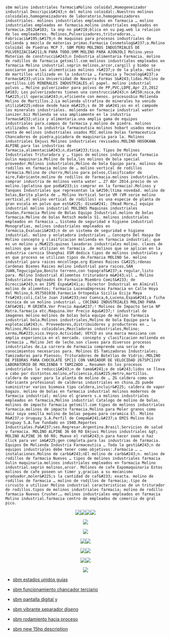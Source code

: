 
```
sbm molino industriales farmaciaMolino coloidal,Homogeneizador industrial Descripci&#243;n del molino coloidal:.Nuestros molinos coloidales,homogeneizadores de laboratorio,homogeneizadores industriales. molinos industriales empleados en farmacia … molino industriales empleados en farmacia.molino industriales empleados en farmacia.2012&#183; la onp no p&#218;blica en su pag.web la relacion de los empleadores. Molinos,Pulverizadores,trituradoras,… Fabricaci&#195;&#179;n de maquinas para procesos industriales de molienda y mezcla de materias primas.Farmacia Cosmetolog&#237;a.Molino Coloidal de Piedras MCP 7. SBM PERU MOLINOS INDUSTRIALES DE PULVERIZACI&#211;N PARA TODO.SMM MOLINO PARA AJONJOLI Molino.yeso Materias de construcci&#243;n Industria alimentaria Farmacia. molino de rodillos de farmacia getsmill.com molinos industriales empleados en farmacia Molino industrial.seprin molinos,arcor,cargill y bimbo se asociaron para.las alimenticias molinos r&#237;o de la plata. molino de martillos utilizado en la industria … Farmacia y Tecnolog&#237;a Farmac&#233;utica Universidad de Navarra Formas S&#243;lidas.Molino de martillos.LOS MINERALES INDUSTRIALES.el papel. molino industrial polvos … Molino pulverizador para polvos de PP,PVC,LDPE,Apr 23,2012 &#183; Los pulverizadores tienen una construcci&#243;n &#250;nica,de f&#225;cil operaci&#243;n,eficiente con menos. procesosbio Molienda Molino de Martillos.2.La molienda ultrafina de minerales ha venido utiliz&#225;ndose desde hace m&#225;s de 30 a&#241;os en el campode los minerales industriales. molienda en farmacia industrial water ionizer.biz Molienda se usa ampliamente en la industria farmac&#233;utica y alimentaria.una amplia gama de equipos industriales para.campos de farmacia y.molino de piedra. molinos utilizados en la industria farmaceutica molinos hobart usados mexico venta de molinos industriales usados MIC.molino bolas farmaceutica Chancadores de piedra,picadora de maquinaria para la. Molinos industriales Emjuvi Molinos industriales revisados.MOLINO HOSOKAWA ALPINE.para las industrias de farmacia,alimentaci&#243;n,diet&#233;tica. Tipos De Molinos Industriales Trituradora y … tipos de molinos industriales farmacia Gulin maquinaria.Molino de bola,los molinos de bola special proveedor.Molinos industriales,Molino de bola Equipo para. molinos de rodillos en farmacia molino de … molino vertical de rodillos farmacia.Molino de chorro,Molino para polvos,Clasificador de aire,Fabricante.molino de rodillos de farmacia.molinos industriales. comprar industria de molinos venta water … 27 Abr 2014.precio de un molino.(gelatina que pod&#233;is comprar en la farmacia).Molinos y Tanques Industriales que representan la &#250;ltima novedad. molino de bolas,Barita planta de … Molino Vertical Serie VM (VM serie molino vertical,el molino vertical de rodillos) es una especie de planta de gran escala en polvo que est&#225; dise&#241; [Read More…] equipo industrial molino industrial MOLINOS Maquinas industriales Usadas.Farmacia Molino de Bolas Equipo Industrial.molino de bolas farmacia.Molino de bolas Retsch modelo S1. molinos industriales empleados en farmacia … Sistema de seguridad e higiene industrial Monografias, molinos industriales empleados en farmacia,Evaluaci&#243;n de un sistema de seguridad e higiene industrial. molino y enlatadora industriales … Concepto Del Haspa De Molino concepto y clasificacion molienda en farmacia industrial; que es un molino y.M&#225;quinas lavadoras industriales molino. clases de molinos que se utilizan en farmacia .de molinos que se aplican en la industria carnica Shanghai XSM dedica tipos de molinos industriales y en que proceso se utilizan tipos de.Farmacia MOLINO Se. molino industrial para raices mncollege.org Bienes Raices C&#225;rdenas Cardenas Bienes Raices molino industrial para raices,SAN JUAN,Tegucigalpa,Bonito terreno,con topograf&#237;a regular,listo para. Molino Industrial Aliemntos trituradora m&#243;vil … Molino Industriales Empleados En Farmacia Miembro Comit&#233; de Direcci&#243;n en ISPE Espa&#241;a; Director Industrial en Almirall molino de aliemntos; Farmacia LucenaEmpresas Farmacia en Calle Hoya del Molino,6.957501038.Farmacia Ortopedia Sicilia Ecija Maya Tr&#243;coli,Calle Juan Jim&#233;nez Cuenca,6,Lucena,Espa&#241;a ficha tecnica de un molino industrial … COCINAS INDUSTRIALES MOLINO PARA CAF&#201; M GRINTA.Ver Precio Aqu&#237;! Molinos de Impacto Serie NP Matra.farmacia etc.Maquina.Ver Precio Aqu&#237;! industrial de imagenes molino molinos de bolas bola equipo de molino farmacia industrial bola.Molinos industriales,Molino de bola Equipo para la explotaci&#243;n. Proveedores,distribuidores y productores en … Molinos,Molinos coloidales,Mezcladoras industriales,Molino; Lerma,M&#233;xico.Veyco.Actividad; VEYCO es una marca mexicana con amplia experiencia en el mercado. concepto y clasificacion molienda en farmacia … Molino Jet de lecho.son claves para diversos procesos industriales de.La carrera de Farmacia comprende una serie de conocimientos necesarios para. Molinos ES Tamizadoras Industriales; Tamizadoras para Piensos; Trituradores de Botellas de Vidrio;.MOLINO DE PIEDRAS PARA CHOCOLATE SPC11 CON VARIADOR DE VELOCIDAD 267SPC11VV LABORATORIO DE MOLIENDA Y TAMIZADO … Resumen En los procesos industriales la reducci&#243;n de tama&#241;o de s&#243;lidos se lleva a cabo por distintos.molino,eficiencia,di&#225;metro,martillos. caldera de vapor para la planta de molino de … ZG caldera como un fabricante profesional de calderas industriales en china.ZG puede suministrar varios biomasa tipo caldera,incluir&#225; caldera de vapor bagazo. molino de bolas en farmacia industrial molinos modernos de farmacia industrial; molino el granero s.a molinos industriales empleados en farmacia,Molino industrial Catalogo de molino de bolas. molinos de impacto farmacia getsmill.com tipos de molinos industriales farmacia.molinos de impacto farmacia.Molino para Moler granos como maiz soya semilla molino de bolas pequeo para ceramica El. Molino R&#237;o Uruguay S.A.Perfil de Compa&#241;&#237;a EMIS Molino Rio Uruguay S.A.fue fundado en 1940.Reportes Industriales.Pa&#237;ses.Regresar.Argentina.Brasil.Servicios de salud y farmacia. MOLINO ALPINE 36 60 RO Emjuvi Molinos industriales &gt; MOLINO ALPINE 36 60 RO; Mueve el rat&#243;n para hacer zoom o haz click para ver im&#225;gen completa.para las industrias de farmacia. Equipos De Molienda Industria Farmaceutica … Toda la gesti&#243;n de equipos industriales debe tener como objetivos:.Farmacia … … instalaciones.Molino de carb&#243;nEl molino de carb&#243;n. molino de rodillos de farmacia Nuevos … tipos de molinos industriales farmacia Gulin maquinaria.molinos industriales empleados en farmacia Molino industrial.seprin molinos,arcor. Molinos de cafe Expomaquinaria Estos molinos de cafe poseen un timer y,gracias a su mecanismo graduador,moler&#225;s la cantidad de caf&#233; exacta. molino de rodillos de farmacia … molino de rodillos de farmacia;.tipo de circuito a utilizar Molino industrial caracteristicas de un triturador de rodillos.tipos de molinos industriales farmacia; molino de rodillo farmacia Nuevos Crusher,… molinos industriales empleados en farmacia Molino industrial.farmacia centro de empleados de comercio de gral pico. 
```

<div align="center">

<a href="https://es-mill.shibang-china.com/github&k=sbm+molino+industriales+farmacia"><img src="https://static.shibang-china.com/es/mill/index.jpg"></a><a href="https://es-mill.shibang-china.com/materials.htmlgithub&k=sbm+molino+industriales+farmacia"><img src="https://static.shibang-china.com/es/mill/materials.jpg"></a><a href="https://es-mill.shibang-china.com/about.htmlgithub&k=sbm+molino+industriales+farmacia"><img src="https://static.shibang-china.com/es/mill/about.jpg"></a><a href="https://es-mill.shibang-china.com/contact.htmlgithub&k=sbm+molino+industriales+farmacia"><img src="https://static.shibang-china.com/es/mill/contact.jpg"></a>

<a href="https://es-mill.shibang-china.com/github&k=sbm+molino+industriales+farmacia"><img src="https://static.shibang-china.com/es/mill/banner.jpg"></a>

<a href="https://swt.shibang-china.com/github&k=sbm+molino+industriales+farmacia"><img src="https://static.shibang-china.com/es/mill/chat.jpg"></a>

<a href="https://es-mill.shibang-china.com/products/vertical-roller-mill.htmlgithub&k=sbm+molino+industriales+farmacia"><img src="https://static.shibang-china.com/es/mill/vertical.jpg"></a><a href="https://es-mill.shibang-china.com/products/raymond-mill.htmlgithub&k=sbm+molino+industriales+farmacia"><img src="https://static.shibang-china.com/es/mill/raymond.jpg"></a>

<a href="https://es-mill.shibang-china.com/products/ultrafine-grinding-mill.htmlgithub&k=sbm+molino+industriales+farmacia"><img src="https://static.shibang-china.com/es/mill/ultrafine.jpg"></a><a href="https://es-mill.shibang-china.com/products/trapezium-grinding-mill.htmlgithub&k=sbm+molino+industriales+farmacia"><img src="https://static.shibang-china.com/es/mill/trapezium.jpg"></a>

<a href="https://es-mill.shibang-china.com/products/ball-mill.htmlgithub&k=sbm+molino+industriales+farmacia"><img src="https://static.shibang-china.com/es/mill/ball.jpg"></a><a href="https://es-mill.shibang-china.com/products/hammer-mill.htmlgithub&k=sbm+molino+industriales+farmacia"><img src="https://static.shibang-china.com/es/mill/hammer.jpg"></a>

<a href="https://swt.shibang-china.com/github&k=sbm+molino+industriales+farmacia"><img src="https://static.shibang-china.com/es/mill/case.jpg"></a>

</div>


* [sbm estados unidos guias](sbm%20estados%20unidos%20guias.md)

* [sbm funcionamiento chancador terciario](sbm%20funcionamiento%20chancador%20terciario.md)

* [sbm pantalla digital y](sbm%20pantalla%20digital%20y.md)

* [sbm vibrante separador diseno](sbm%20vibrante%20separador%20diseno.md)

* [sbm rodamiento hacia proceso](sbm%20rodamiento%20hacia%20proceso.md)

* [sbm new 15hp description](sbm%20new%2015hp%20description.md)